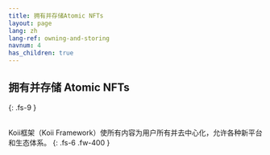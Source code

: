 ```yaml
---
title: 拥有并存储Atomic NFTs
layout: page
lang: zh
lang-ref: owning-and-storing
navnum: 4
has_children: true
---
```


## 拥有并存储 Atomic NFTs

{: .fs-9 }

<br>
Koii框架（Koii Framework）使所有内容为用户所有并去中心化，允许各种新平台和生态体系。
{: .fs-6 .fw-400 }
